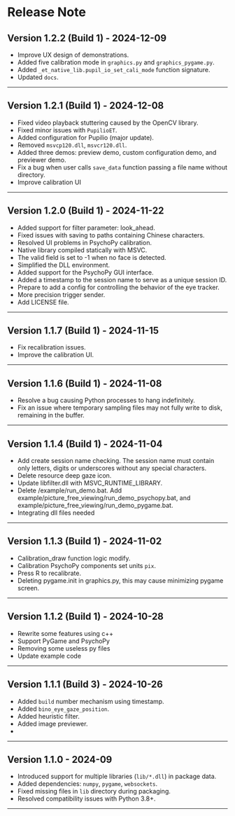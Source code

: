 # Release Note

## Version 1.2.2 (Build 1) - 2024-12-09

- Improve UX design of demonstrations.
- Added five calibration mode in `graphics.py` and `graphics_pygame.py`.
- Added `_et_native_lib.pupil_io_set_cali_mode` function signature.
- Updated `docs`.

---

## Version 1.2.1 (Build 1) - 2024-12-08

- Fixed video playback stuttering caused by the OpenCV library.
- Fixed minor issues with `PupilioET`.
- Added configuration for Pupilio (major update).
- Removed `msvcp120.dll`, `msvcr120.dll`.
- Added three demos: preview demo, custom configuration demo, and previewer demo.
- Fix a bug when user calls `save_data` function passing a file name without directory.
- Improve calibration UI

---

## Version 1.2.0 (Build 1) - 2024-11-22

- Added support for filter parameter: look_ahead.
- Fixed issues with saving to paths containing Chinese characters.
- Resolved UI problems in PsychoPy calibration.
- Native library compiled statically with MSVC.
- The valid field is set to -1 when no face is detected.
- Simplified the DLL environment.
- Added support for the PsychoPy GUI interface.
- Added a timestamp to the session name to serve as a unique session ID.
- Prepare to add a config for controlling the behavior of the eye tracker.
- More precision trigger sender.
- Add LICENSE file.

---

## Version 1.1.7 (Build 1) - 2024-11-15

- Fix recalibration issues.
- Improve the calibration UI.

---

## Version 1.1.6 (Build 1) - 2024-11-08

- Resolve a bug causing Python processes to hang indefinitely.
- Fix an issue where temporary sampling files may not fully write to disk, remaining in the buffer.

---

## Version 1.1.4 (Build 1) - 2024-11-04

- Add create session name checking. The session name must contain only letters, digits or underscores without any special characters.
- Delete resource deep gaze icon.
- Update libfilter.dll with MSVC_RUNTIME_LIBRARY.
- Delete /example/run_demo.bat. Add example/picture_free_viewing/run_demo_psychopy.bat, and 
example/picture_free_viewing/run_demo_pygame.bat.
- Integrating dll files needed

---

## Version 1.1.3 (Build 1) - 2024-11-02

- Calibration_draw function logic modify.
- Calibration PsychoPy components set units `pix`.
- Press R to recalibrate.
- Deleting pygame.init in graphics.py, this may cause minimizing pygame screen.

---

## Version 1.1.2 (Build 1) - 2024-10-28

- Rewrite some features using c++
- Support PyGame and PsychoPy
- Removing some useless py files
- Update example code

---

## Version 1.1.1 (Build 3) - 2024-10-26

- Added `build` number mechanism using timestamp.
- Added `bino_eye_gaze_position`.
- Added heuristic filter.
- Added image previewer.
- 

---

## Version 1.1.0 - 2024-09

- Introduced support for multiple libraries (`lib/*.dll`) in package data.
- Added dependencies: `numpy`, `pygame`, `websockets`.
- Fixed missing files in `lib` directory during packaging.
- Resolved compatibility issues with Python 3.8+.

---

